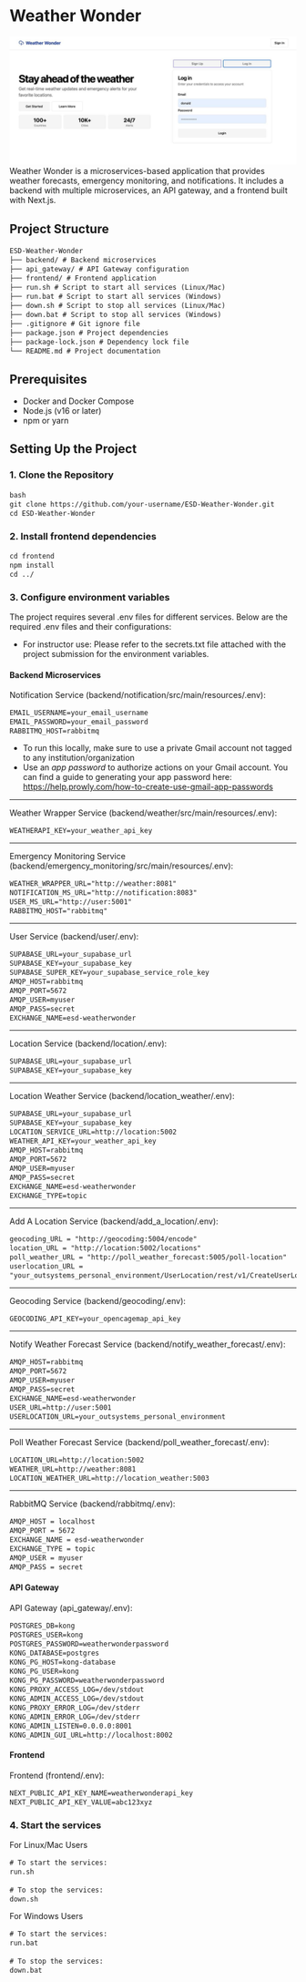 # Weather Wonder
![Alt text](./readme_images/esd_weatherwonder_frontend.jpg)
Weather Wonder is a microservices-based application that provides weather forecasts, emergency monitoring, and notifications. It includes a backend with multiple microservices, an API gateway, and a frontend built with Next.js.

## Project Structure
```
ESD-Weather-Wonder
├── backend/ # Backend microservices 
├── api_gateway/ # API Gateway configuration 
├── frontend/ # Frontend application 
├── run.sh # Script to start all services (Linux/Mac) 
├── run.bat # Script to start all services (Windows) 
├── down.sh # Script to stop all services (Linux/Mac) 
├── down.bat # Script to stop all services (Windows) 
├── .gitignore # Git ignore file 
├── package.json # Project dependencies 
├── package-lock.json # Dependency lock file 
└── README.md # Project documentation
```

## Prerequisites

- Docker and Docker Compose
- Node.js (v16 or later)
- npm or yarn

## Setting Up the Project

### 1. Clone the Repository
```
bash
git clone https://github.com/your-username/ESD-Weather-Wonder.git
cd ESD-Weather-Wonder
```

### 2. Install frontend dependencies
```
cd frontend
npm install
cd ../
```

### 3. Configure environment variables
The project requires several .env files for different services. 
Below are the required .env files and their configurations:
* For instructor use: Please refer to the secrets.txt file attached with the project submission for the environment variables.

#### Backend Microservices
Notification Service (backend/notification/src/main/resources/.env):
```
EMAIL_USERNAME=your_email_username
EMAIL_PASSWORD=your_email_password
RABBITMQ_HOST=rabbitmq
```
* To run this locally, make sure to use a private Gmail account not tagged to any institution/organization
* Use an _app password_ to authorize actions on your Gmail account. You can find a guide to generating your app password here:
https://help.prowly.com/how-to-create-use-gmail-app-passwords
---
Weather Wrapper Service (backend/weather/src/main/resources/.env):
```
WEATHERAPI_KEY=your_weather_api_key
```
---
Emergency Monitoring Service (backend/emergency_monitoring/src/main/resources/.env):
```
WEATHER_WRAPPER_URL="http://weather:8081"
NOTIFICATION_MS_URL="http://notification:8083"
USER_MS_URL="http://user:5001"
RABBITMQ_HOST="rabbitmq"
```
---
User Service (backend/user/.env):
```
SUPABASE_URL=your_supabase_url
SUPABASE_KEY=your_supabase_key
SUPABASE_SUPER_KEY=your_supabase_service_role_key
AMQP_HOST=rabbitmq
AMQP_PORT=5672
AMQP_USER=myuser
AMQP_PASS=secret
EXCHANGE_NAME=esd-weatherwonder
```
---
Location Service (backend/location/.env):
```
SUPABASE_URL=your_supabase_url
SUPABASE_KEY=your_supabase_key
```
---
Location Weather Service (backend/location_weather/.env):
```
SUPABASE_URL=your_supabase_url
SUPABASE_KEY=your_supabase_key
LOCATION_SERVICE_URL=http://location:5002
WEATHER_API_KEY=your_weather_api_key
AMQP_HOST=rabbitmq
AMQP_PORT=5672
AMQP_USER=myuser
AMQP_PASS=secret
EXCHANGE_NAME=esd-weatherwonder
EXCHANGE_TYPE=topic
```
---
Add A Location Service (backend/add_a_location/.env):
```
geocoding_URL = "http://geocoding:5004/encode"
location_URL = "http://location:5002/locations"
poll_weather_URL = "http://poll_weather_forecast:5005/poll-location"
userlocation_URL = "your_outsystems_personal_environment/UserLocation/rest/v1/CreateUserLocation"
```
---
Geocoding Service (backend/geocoding/.env):
```
GEOCODING_API_KEY=your_opencagemap_api_key
```
---
Notify Weather Forecast Service (backend/notify_weather_forecast/.env):
```
AMQP_HOST=rabbitmq
AMQP_PORT=5672
AMQP_USER=myuser
AMQP_PASS=secret
EXCHANGE_NAME=esd-weatherwonder
USER_URL=http://user:5001
USERLOCATION_URL=your_outsystems_personal_environment
```
---
Poll Weather Forecast Service (backend/poll_weather_forecast/.env):
```
LOCATION_URL=http://location:5002
WEATHER_URL=http://weather:8081
LOCATION_WEATHER_URL=http://location_weather:5003
```
---
RabbitMQ Service (backend/rabbitmq/.env):
```
AMQP_HOST = localhost
AMQP_PORT = 5672
EXCHANGE_NAME = esd-weatherwonder
EXCHANGE_TYPE = topic
AMQP_USER = myuser
AMQP_PASS = secret
```

#### API Gateway
API Gateway (api_gateway/.env):
```
POSTGRES_DB=kong
POSTGRES_USER=kong
POSTGRES_PASSWORD=weatherwonderpassword
KONG_DATABASE=postgres
KONG_PG_HOST=kong-database
KONG_PG_USER=kong
KONG_PG_PASSWORD=weatherwonderpassword
KONG_PROXY_ACCESS_LOG=/dev/stdout
KONG_ADMIN_ACCESS_LOG=/dev/stdout
KONG_PROXY_ERROR_LOG=/dev/stderr
KONG_ADMIN_ERROR_LOG=/dev/stderr
KONG_ADMIN_LISTEN=0.0.0.0:8001
KONG_ADMIN_GUI_URL=http://localhost:8002
```

#### Frontend
Frontend (frontend/.env):
```
NEXT_PUBLIC_API_KEY_NAME=weatherwonderapi_key
NEXT_PUBLIC_API_KEY_VALUE=abc123xyz
```

### 4. Start the services
For Linux/Mac Users
```
# To start the services:
run.sh

# To stop the services:
down.sh
```
For Windows Users
```
# To start the services:
run.bat

# To stop the services:
down.bat
```